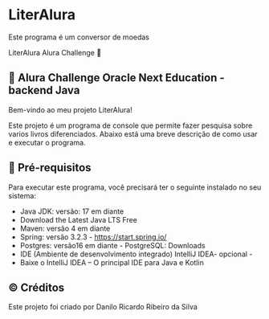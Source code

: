 # LiterAlura

Este programa é um conversor de moedas

LiterAlura Alura Challenge 📂

## 🔶 Alura Challenge Oracle Next Education - backend Java

Bem-vindo ao meu projeto LiterAlura!

Este projeto é um programa de console que permite fazer pesquisa sobre varios livros diferenciados. Abaixo está uma breve descrição de como usar e executar o programa.

## 💾 Pré-requisitos

Para executar este programa, você precisará ter o seguinte instalado no seu sistema:

- Java JDK: versão: 17 em diante
- Download the Latest Java LTS Free
- Maven: versão 4 em diante
- Spring: versão 3.2.3 - https://start.spring.io/
- Postgres: versão16 em diante - PostgreSQL: Downloads
- IDE (Ambiente de desenvolvimento integrado) IntelliJ IDEA- opcional -
- Baixe o IntelliJ IDEA – O principal IDE para Java e Kotlin

## ©️ Créditos

Este projeto foi criado por Danilo Ricardo Ribeiro da Silva